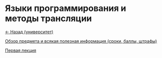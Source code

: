 # Языки программирования и методы трансляции

[<- Назад (университет)](https://github.com/boorlakov/zettelkasten/blob/main/university/README.md)

[Обзор предмета и всякая полезная информация (сроки, баллы, штрафы)](https://github.com/boorlakov/zettelkasten/blob/main/university/proglangs/overview.md)

[Первая лекция](https://github.com/boorlakov/zettelkasten/blob/main/university/proglangs/first_lection.md)
